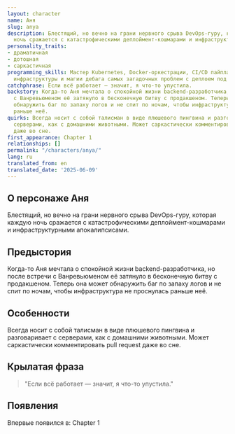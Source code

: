 ```yaml
---
layout: character
name: Аня
slug: anya
description: Блестящий, но вечно на грани нервного срыва DevOps-гуру, которая каждую
  ночь сражается с катастрофическими деплоймент-кошмарами и инфраструктурными апокалипсисами.
personality_traits:
- драматичная
- дотошная
- саркастичная
programming_skills: Мастер Kubernetes, Docker-оркестрации, CI/CD пайплайнов, облачной
  инфраструктуры и магии дебага самых загадочных проблем с деплоем под диким давлением.
catchphrase: Если всё работает — значит, я что-то упустила.
backstory: Когда-то Аня мечтала о спокойной жизни backend-разработчика, но после встречи
  с Ванревьюменом её затянуло в бесконечную битву с продакшеном. Теперь она может
  обнаружить баг по запаху логов и не спит по ночам, чтобы инфраструктура не проснулась
  раньше неё.
quirks: Всегда носит с собой талисман в виде плюшевого пингвина и разговаривает с
  серверами, как с домашними животными. Может саркастически комментировать pull request
  даже во сне.
first_appearance: Chapter 1
relationships: []
permalink: "/characters/anya/"
lang: ru
translated_from: en
translated_date: '2025-06-09'
---
```


## О персонаже Аня

Блестящий, но вечно на грани нервного срыва DevOps-гуру, которая каждую ночь сражается с катастрофическими деплоймент-кошмарами и инфраструктурными апокалипсисами.

## Предыстория

Когда-то Аня мечтала о спокойной жизни backend-разработчика, но после встречи с Ванревьюменом её затянуло в бесконечную битву с продакшеном. Теперь она может обнаружить баг по запаху логов и не спит по ночам, чтобы инфраструктура не проснулась раньше неё.

## Особенности

Всегда носит с собой талисман в виде плюшевого пингвина и разговаривает с серверами, как с домашними животными. Может саркастически комментировать pull request даже во сне.

## Крылатая фраза

> "Если всё работает — значит, я что-то упустила."

## Появления

Впервые появился в: Chapter 1

<!-- Chapter appearances will be tracked automatically -->
